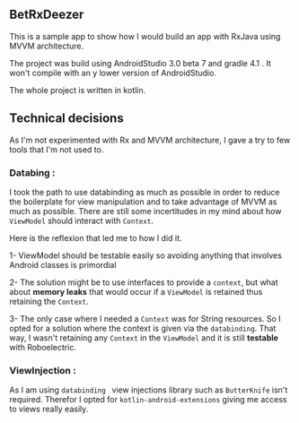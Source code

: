 BetRxDeezer
-------

This is a sample app to show how I would build an app with RxJava using MVVM architecture. 


The project was build using AndroidStudio 3.0 beta 7 and gradle 4.1 .
It won't compile with an y lower version of AndroidStudio.

The whole project is written in kotlin.

Technical decisions 
-------

As I'm not experimented with Rx and MVVM architecture, I  gave a try to few tools that I'm not used to.

### Databing :

I took the path to use databinding as much as possible in order to reduce the boilerplate for view manipulation and to take advantage of MVVM as much as possible.
 There are still some incertitudes in my mind about how `ViewModel` should interact with `Context`. 
 
 Here is the reflexion that led me to how I did it. 

 1- ViewModel should be testable easily so avoiding anything that involves Android classes is primordial
 
 2- The solution might be to use interfaces to provide a `context`, but what about **memory leaks** that would occur if a `ViewModel` is retained thus retaining the `Context`.
 
 3- The only case where I needed a `Context` was for String resources. So I opted for a solution where the context is given via the `databinding`. That way, I wasn't retaining any `Context` in the `ViewModel` and it is still **testable** with Roboelectric.
 
 
### ViewInjection : 

As I am using `databinding ` view injections library such as `ButterKnife` isn't required. 
Therefor I opted for `kotlin-android-extensions` giving me access to views really easily.
